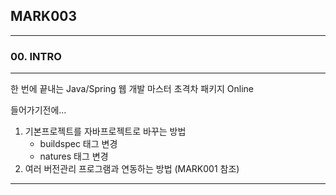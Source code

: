 ## MARK003

---


### 00. INTRO
--- 

한 번에 끝내는 Java/Spring 웹 개발 마스터 초격차 패키지 Online

들어가기전에... 

1. 기본프로젝트를 자바프로젝트로 바꾸는 방법
    - buildspec 태그 변경 
    - natures 태그 변경
2. 여러 버전관리 프로그램과 연동하는 방법 (MARK001 참조)

---
